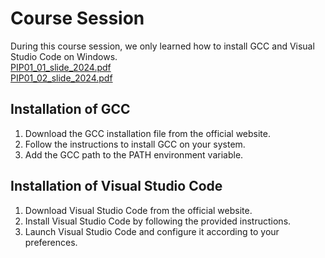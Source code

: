 # Course Session
During this course session, we only learned how to install GCC and Visual Studio Code on Windows. \
[PIP01_01_slide_2024.pdf](PIP01_01_slide_2024.pdf) \
[PIP01_02_slide_2024.pdf](PIP02_01_slide_2024.pdf)

## Installation of GCC
1. Download the GCC installation file from the official website.
2. Follow the instructions to install GCC on your system.
3. Add the GCC path to the PATH environment variable.

## Installation of Visual Studio Code
1. Download Visual Studio Code from the official website.
2. Install Visual Studio Code by following the provided instructions.
3. Launch Visual Studio Code and configure it according to your preferences.
